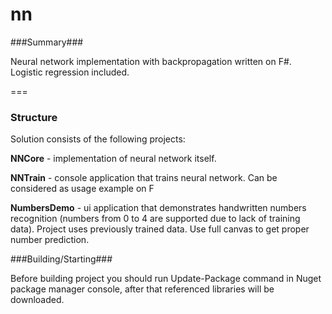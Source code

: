 nn
==

###Summary###

Neural network implementation with backpropagation written on F#. Logistic regression included.

===
### Structure ###
Solution consists of the following projects: 

**NNCore** - implementation of neural network itself.

**NNTrain** - console application that trains neural network. Can be considered as usage example on F

**NumbersDemo** - ui application that demonstrates handwritten numbers recognition (numbers from 0 to 4 are supported due to lack of training data). Project uses previously trained data. Use full canvas to get proper number prediction.

###Building/Starting###

Before building project you should run Update-Package command in Nuget package manager console, after that referenced libraries will be downloaded. 

